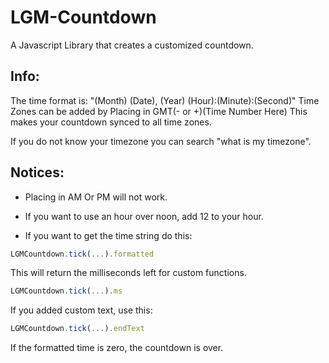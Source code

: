 # LGM-Countdown
A Javascript Library that creates a customized countdown.

## Info:
The time format is: "(Month) (Date), (Year) (Hour):(Minute):(Second)"
Time Zones can be added by Placing in GMT(- or +)(Time Number Here)
This makes your countdown synced to all time zones.

If you do not know your timezone you can search "what is my timezone".
   
## Notices: 
- Placing in AM Or PM will not work. 
* If you want to use an hour over noon, add 12 to your hour.   
+ If you want to get the time string do this:
```js           
LGMCountdown.tick(...).formatted
```              
This will return the milliseconds left for custom functions.
```js                  
LGMCountdown.tick(...).ms
```              
If you added custom text, use this:
```js              
LGMCountdown.tick(...).endText
```             
If the formatted time is zero, the countdown is over.
